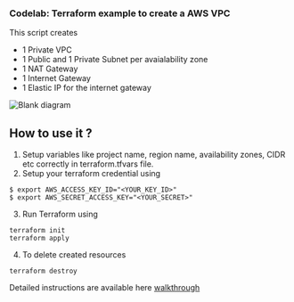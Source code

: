 ### Codelab: Terraform example to create a AWS VPC
This script creates 

- 1 Private VPC
- 1 Public and 1 Private Subnet per avaialability zone
- 1 NAT Gateway
- 1 Internet Gateway
- 1 Elastic IP for the internet gateway

![Blank diagram](https://user-images.githubusercontent.com/2060769/117240934-8f043880-ae4f-11eb-8b08-de0472bb130f.jpeg)

## How to use it ?
1. Setup variables like project name, region name, availability zones, CIDR etc  correctly in terraform.tfvars file.
2. Setup your terraform credential using 
```
$ export AWS_ACCESS_KEY_ID="<YOUR_KEY_ID>"
$ export AWS_SECRET_ACCESS_KEY="<YOUR_SECRET>"
```
3. Run Terraform using 
```
terraform init
terraform apply
```
4. To delete created resources
```
terraform destroy
```

Detailed instructions are available here [walkthrough](https://www.walkthrough.so/pblc/pHjklthzWFvI/how-to-create-a-vpc-subnet-and-networking-setup-in-aws-using-terraform)

